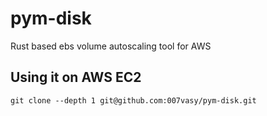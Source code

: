 # pym-disk

Rust based ebs volume autoscaling tool for AWS

## Using it on AWS EC2
```git clone --depth 1 git@github.com:007vasy/pym-disk.git```
